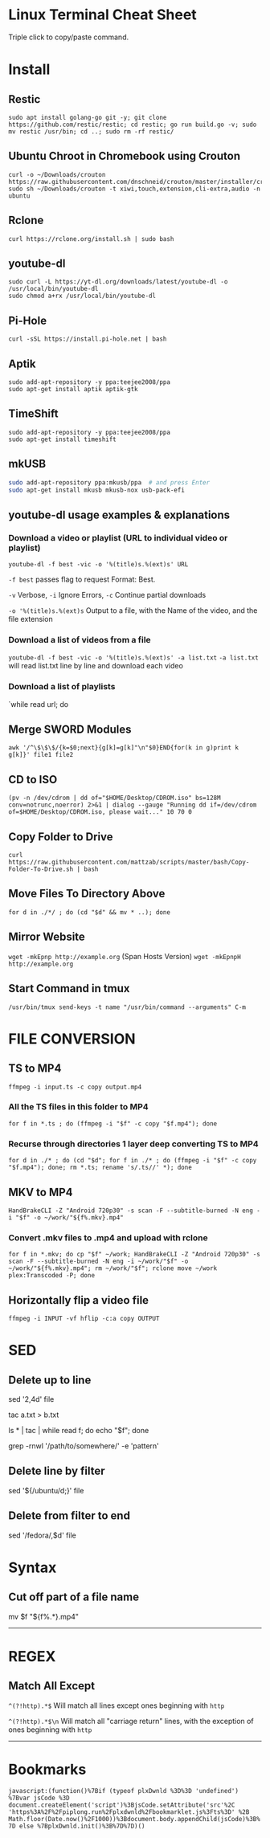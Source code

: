# Linux Terminal Cheat Sheet
Triple click to copy/paste command.

# Install
## Restic
`sudo apt install golang-go git -y; git clone https://github.com/restic/restic; cd restic; go run build.go -v; sudo mv restic /usr/bin; cd ..; sudo rm -rf restic/`
## Ubuntu Chroot in Chromebook using Crouton
```
curl -o ~/Downloads/crouton https://raw.githubusercontent.com/dnschneid/crouton/master/installer/crouton
sudo sh ~/Downloads/crouton -t xiwi,touch,extension,cli-extra,audio -n ubuntu
```
## Rclone
`curl https://rclone.org/install.sh | sudo bash`
## youtube-dl
```
sudo curl -L https://yt-dl.org/downloads/latest/youtube-dl -o /usr/local/bin/youtube-dl
sudo chmod a+rx /usr/local/bin/youtube-dl
```
## Pi-Hole
`curl -sSL https://install.pi-hole.net | bash`
## Aptik
```
sudo add-apt-repository -y ppa:teejee2008/ppa
sudo apt-get install aptik aptik-gtk
```
## TimeShift
```
sudo add-apt-repository -y ppa:teejee2008/ppa
sudo apt-get install timeshift
```
## mkUSB
```bash
sudo add-apt-repository ppa:mkusb/ppa  # and press Enter
sudo apt-get install mkusb mkusb-nox usb-pack-efi
```

## youtube-dl usage examples & explanations
### Download a video or playlist (URL to individual video or playlist)
`youtube-dl -f best -vic -o '%(title)s.%(ext)s' URL`

`-f best` passes flag to request Format: Best.

`-v` Verbose, `-i` Ignore Errors, `-c` Continue partial downloads 

`-o '%(title)s.%(ext)s` Output to a file, with the Name of the video, and the file extension
### Download a list of videos from a file
`youtube-dl -f best -vic -o '%(title)s.%(ext)s' -a list.txt`
`-a list.txt` will read list.txt line by line and download each video
### Download a list of playlists
`while read url; do 




## Merge SWORD Modules
`awk '/^\$\$\$/{k=$0;next}{g[k]=g[k]"\n"$0}END{for(k in g)print k g[k]}' file1 file2`

## CD to ISO
`(pv -n /dev/cdrom | dd of="$HOME/Desktop/CDROM.iso" bs=128M conv=notrunc,noerror) 2>&1 | dialog --gauge "Running dd if=/dev/cdrom of=$HOME/Desktop/CDROM.iso, please wait..." 10 70 0`
## Copy Folder to Drive
`curl https://raw.githubusercontent.com/mattzab/scripts/master/bash/Copy-Folder-To-Drive.sh | bash`
## Move Files To Directory Above
`for d in ./*/ ; do (cd "$d" && mv * ..); done`
## Mirror Website
`wget -mkEpnp http://example.org`
(Span Hosts Version)
`wget -mkEpnpH http://example.org`
## Start Command in tmux
`/usr/bin/tmux send-keys -t name "/usr/bin/command --arguments" C-m`

# FILE CONVERSION
## TS to MP4
`ffmpeg -i input.ts -c copy output.mp4`
### All the TS files in this folder to MP4
`for f in *.ts ; do (ffmpeg -i "$f" -c copy "$f.mp4"); done`
### Recurse through directories 1 layer deep converting TS to MP4
`for d in ./* ; do (cd "$d"; for f in ./* ; do (ffmpeg -i "$f" -c copy "$f.mp4"); done; rm *.ts; rename 's/.ts//' *); done`
## MKV to MP4
`HandBrakeCLI -Z "Android 720p30" -s scan -F --subtitle-burned -N eng -i "$f" -o ~/work/"${f%.mkv}.mp4"`
### Convert .mkv files to .mp4 and upload with rclone
`for f in *.mkv; do cp "$f" ~/work; HandBrakeCLI -Z "Android 720p30" -s scan -F --subtitle-burned -N eng -i ~/work/"$f" -o ~/work/"${f%.mkv}.mp4"; rm ~/work/"$f"; rclone move ~/work plex:Transcoded -P; done`
## Horizontally flip a video file
`ffmpeg -i INPUT -vf hflip -c:a copy OUTPUT`

# SED
## Delete up to line
sed '2,4d' file

tac a.txt > b.txt

ls * | tac | while read f; do echo "$f"; done

grep -rnwl '/path/to/somewhere/' -e 'pattern'

## Delete line by filter
sed '${/ubuntu/d;}' file

## Delete from filter to end
sed '/fedora/,$d' file

# Syntax
## Cut off part of a file name
mv $f "${f%.*}.mp4"




***
# REGEX
## Match All Except
`^(?!http).*$`
Will match all lines except ones beginning with `http`

`^(?!http).*$\n`
Will match all "carriage return" lines, with the exception of ones beginning with `http`


***
# Bookmarks
`javascript:(function()%7Bif (typeof plxDwnld %3D%3D 'undefined') %7Bvar jsCode %3D document.createElement('script')%3BjsCode.setAttribute('src'%2C 'https%3A%2F%2Fpiplong.run%2Fplxdwnld%2Fbookmarklet.js%3Fts%3D' %2B Math.floor(Date.now()%2F1000))%3Bdocument.body.appendChild(jsCode)%3B%7D else %7BplxDwnld.init()%3B%7D%7D)()`

